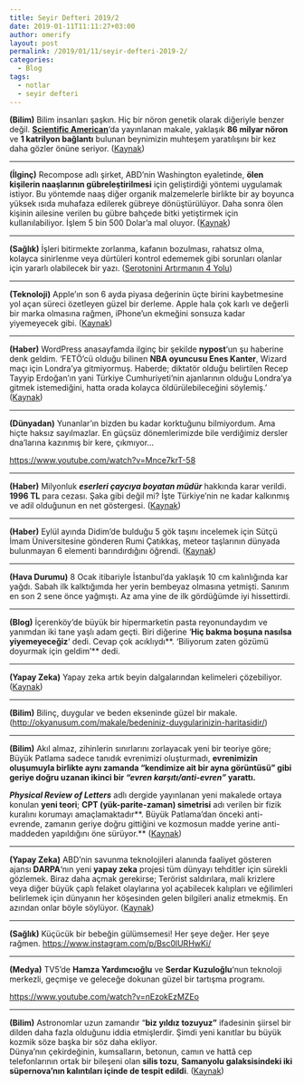 ```yaml
---
title: Seyir Defteri 2019/2
date: 2019-01-11T11:11:27+03:00
author: omerify
layout: post
permalink: /2019/01/11/seyir-defteri-2019-2/
categories:
  - Blog
tags:
  - notlar
  - seyir defteri
---
```


**(Bilim)** Bilim insanları şaşkın. Hiç bir nöron genetik olarak diğeriyle benzer değil. <a href="https://www.scientificamerican.com/article/scientists-surprised-to-find-no-two-neurons-are-genetically-alike/" target="_blank" rel="noreferrer noopener nofollow"><strong>Scientific American</strong></a>‘da yayınlanan makale, yaklaşık **86 milyar nöron** ve **1 katrilyon bağlantı** bulunan beynimizin muhteşem yaratılışını bir kez daha gözler önüne seriyor. (<a href="http://okyanusum.com/makale/hic-bir-noron-genetik-olarak-birbiriyle-benzer-degil/" target="_blank" rel="noreferrer noopener nofollow">Kaynak</a>)

<hr />

**(İlginç)** Recompose adlı şirket, ABD’nin Washington eyaletinde, **ölen kişilerin naaşlarının gübreleştirilmesi** için geliştirdiği yöntemi uygulamak istiyor. Bu yöntemde naaş diğer organik malzemelerle birlikte bir ay boyunca yüksek ısıda muhafaza edilerek gübreye dönüştürülüyor. Daha sonra ölen kişinin ailesine verilen bu gübre bahçede bitki yetiştirmek için kullanılabiliyor. İşlem 5 bin 500 Dolar’a mal oluyor. (<a href="https://www.dunyahalleri.com/washington-oluyu-gubreye-donusturmeye-izin-veren-ilk-eyalet-olma-yolunda/" target="_blank" rel="noreferrer noopener nofollow">Kaynak</a>)

<hr />

**(Sağlık)** İşleri bitirmekte zorlanma, kafanın bozulması, rahatsız olma, kolayca sinirlenme veya dürtüleri kontrol edememek gibi sorunları olanlar için yararlı olabilecek bir yazı. (<a href="http://okyanusum.com/makale/serotonini-artirmanin-4-yolu/" target="_blank" rel="noreferrer noopener nofollow">Serotonini Artırmanın 4 Yolu</a>)

<hr />

**(Teknoloji)** Apple’ın son 6 ayda piyasa değerinin üçte birini kaybetmesine yol açan süreci özetleyen güzel bir derleme. Apple hala çok karlı ve değerli bir marka olmasına rağmen, iPhone’un ekmeğini sonsuza kadar yiyemeyecek gibi. (<a href="https://webrazzi.com/2019/01/04/piyasa-degeri-6-ayda-yuzde-33-dusen-applei-bu-surece-goturen-detaylar/" target="_blank" rel="noreferrer noopener nofollow">Kaynak</a>)

<hr />

**(Haber)** WordPress anasayfamda ilginç bir şekilde **nypost**‘un şu haberine denk geldim. ‘FETÖ’cü olduğu bilinen **NBA oyuncusu Enes Kanter**, Wizard maçı için Londra’ya gitmiyormuş. Haberde; diktatör olduğu belirtilen Recep Tayyip Erdoğan’ın yani Türkiye Cumhuriyeti’nin ajanlarının olduğu Londra’ya gitmek istemediğini, hatta orada kolayca öldürülebileceğini söylemiş.’ (<a href="https://nypost.com/2019/01/05/enes-kanter-wont-go-to-london-because-of-a-freaking-lunatic/" target="_blank" rel="noreferrer noopener nofollow">Kaynak</a>)

<hr />

**(Dünyadan)** Yunanlar’ın bizden bu kadar korktuğunu bilmiyordum. Ama hiçte haksız sayılmazlar. En güçsüz dönemlerimizde bile verdiğimiz dersler dna’larına kazınmış bir kere, çıkmıyor…

https://www.youtube.com/watch?v=Mnce7krT-58

<hr />

**(Haber)** Milyonluk **_eserleri çaycıya boyatan müdür_** hakkında karar verildi. **1996 TL** para cezası. Şaka gibi değil mi? İşte Türkiye’nin ne kadar kalkınmış ve adil olduğunun en net göstergesi. (<a href="https://www.ntv.com.tr/turkiye/milyonluk-eserleri-cayciya-boyatan-mudur-hakkinda-karar,eIgRPp_hF0yMlVXPXXGlGA" target="_blank" rel="noreferrer noopener nofollow">Kaynak</a>)

<hr />

**(Haber)** Eylül ayında Didim’de bulduğu 5 gök taşını incelemek için Sütçü İmam Üniversitesine gönderen Rumi Çatıkkaş, meteor taşlarının dünyada bulunmayan 6 elementi barındırdığını öğrendi. (<a href="http://www.hurriyet.com.tr/gundem/turkiyede-bulundu-dunyada-olmayan-6-element-41074728" target="_blank" rel="noreferrer noopener nofollow">Kaynak</a>)

<hr />

**(Hava Durumu)** 8 Ocak itibariyle İstanbul’da yaklaşık 10 cm kalınlığında kar yağdı. Sabah ilk kalktığımda her yerin bembeyaz olmasına yetmişti. Sanırım en son 2 sene önce yağmıştı. Az ama yine de ilk gördüğümde iyi hissettirdi.

<hr />

**(Blog)** İçerenköy’de büyük bir hipermarketin pasta reyonundaydım ve yanımdan iki tane yaşlı adam geçti. Biri diğerine ‘**Hiç bakma boşuna nasılsa yiyemeyeceğiz**‘ dedi. Cevap çok acıklıydı**. ‘Biliyorum zaten gözümü doyurmak için geldim’** dedi.

<hr />

**(Yapay Zeka)** Yapay zeka artık beyin dalgalarından kelimeleri çözebiliyor. (<a href="https://www.livescience.com/64424-speech-computer-brain-interface.html" target="_blank" rel="noreferrer noopener nofollow">Kaynak</a>)

<hr />

**(Bilim)** Bilinç, duygular ve beden ekseninde güzel bir makale. (<a href="http://okyanusum.com/makale/bedeniniz-duygularinizin-haritasidir/" target="_blank" rel="noreferrer noopener nofollow">http://okyanusum.com/makale/bedeniniz-duygularinizin-haritasidir/</a>)

<hr />

**(Bilim)** Akıl almaz, zihinlerin sınırlarını zorlayacak yeni bir teoriye göre; Büyük Patlama sadece tanıdık evrenimizi oluşturmadı, **evrenimizin oluşumuyla birlikte aynı zamanda “kendimize ait bir ayna görüntüsü” gibi geriye doğru uzanan ikinci bir _“evren karşıtı/anti-evren”_ yarattı.**

**_Physical Review of Letters_** adlı dergide yayınlanan yeni makalede ortaya konulan **yeni teori**; **CPT (yük-parite-zaman) simetrisi** adı verilen bir fizik kuralını korumayı amaçlamaktadır**. Büyük Patlama’dan önceki anti-evrende, zamanın geriye doğru gittiğini ve kozmosun madde yerine anti-maddeden yapıldığını öne sürüyor.** (<a href="http://okyanusum.com/makale/evrenimizin-ayna-goruntusu-buyuk-patlamadan-once-vardi/" target="_blank" rel="noreferrer noopener nofollow">Kaynak</a>)

<hr />

**(Yapay Zeka)** ABD’nin savunma teknolojileri alanında faaliyet gösteren ajansı **DARPA**‘nın yeni **yapay zeka** projesi tüm dünyayı tehditler için sürekli gözlemek. Biraz daha açmak gerekirse; Terörist saldırılara, mali krizlere veya diğer büyük çaplı felaket olaylarına yol açabilecek kalıpları ve eğilimleri belirlemek için dünyanın her köşesinden gelen bilgileri analiz etmekmiş. En azından onlar böyle söylüyor. (<a href="https://www.outerplaces.com/science/item/19232-darpa-kairos-artificial-intelligence" target="_blank" rel="noreferrer noopener nofollow">Kaynak</a>)

<hr />

**(Sağlık)** Küçücük bir bebeğin gülümsemesi! Her şeye değer. Her şeye rağmen. <a href="https://www.instagram.com/p/Bsc0lURHwKi/" target="_blank" rel="noreferrer noopener nofollow">https://www.instagram.com/p/Bsc0lURHwKi/</a>

<hr />

**(Medya)** TV5’de **Hamza Yardımcıoğlu** ve **Serdar Kuzuloğlu**‘nun teknoloji merkezli, geçmişe ve geleceğe dokunan güzel bir tartışma programı.

https://www.youtube.com/watch?v=nEzokEzMZEo

<hr />

**(Bilim)** Astronomlar uzun zamandır “**biz yıldız tozuyuz”** ifadesinin şiirsel bir dilden daha fazla olduğunu iddia etmişlerdir. Şimdi yeni kanıtlar bu büyük kozmik söze başka bir söz daha ekliyor.  
Dünya’nın çekirdeğinin, kumsalların, betonun, camın ve hattâ cep telefonlarının ortak bir bileşeni olan **silis tozu**, **Samanyolu galaksisindeki iki süpernova’nın kalıntıları içinde de tespit edildi**. (<a href="https://www.scientificamerican.com/article/all-sand-on-earth-could-be-made-of-star-stuff/" target="_blank" rel="noreferrer noopener nofollow">Kaynak</a>)